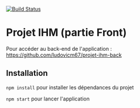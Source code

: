 [![Build Status](https://travis-ci.com/ludovicm67/projet-ihm-front.svg?token=4LgtqqAc8ZPrPBEdLaF6&branch=master)](https://travis-ci.com/ludovicm67/projet-ihm-front)

# Projet IHM (partie Front)

Pour accéder au back-end de l'application :
https://github.com/ludovicm67/projet-ihm-back

## Installation

`npm install` pour installer les dépendances du projet

`npm start` pour lancer l'application
